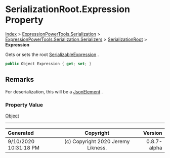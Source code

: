 ﻿# SerializationRoot.Expression Property

[Index](../index.md) > [ExpressionPowerTools.Serialization](ExpressionPowerTools.Serialization.a.md) > [ExpressionPowerTools.Serialization.Serializers](ExpressionPowerTools.Serialization.Serializers.n.md) > [SerializationRoot](ExpressionPowerTools.Serialization.Serializers.SerializationRoot.cs.md) > **Expression**

Gets or sets the root [SerializableExpression](ExpressionPowerTools.Serialization.Serializers.SerializableExpression.cs.md) .

```csharp
public Object Expression { get; set; }
```

## Remarks

For deserialization, this will be a [JsonElement](https://docs.microsoft.com/dotnet/api/system.text.json.jsonelement) .

### Property Value

 [Object](https://docs.microsoft.com/dotnet/api/system.object) 


---

| Generated | Copyright | Version |
| :-- | :-: | --: |
| 9/10/2020 10:31:18 PM | (c) Copyright 2020 Jeremy Likness. | 0.8.7-alpha |
